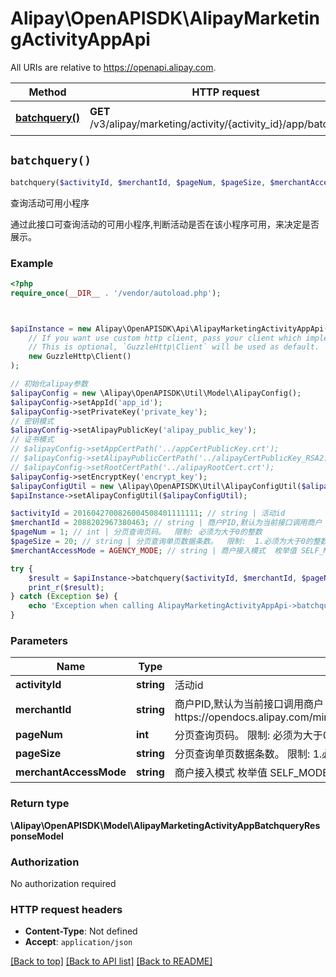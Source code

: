 # Alipay\OpenAPISDK\AlipayMarketingActivityAppApi

All URIs are relative to https://openapi.alipay.com.

Method | HTTP request | Description
------------- | ------------- | -------------
[**batchquery()**](AlipayMarketingActivityAppApi.md#batchquery) | **GET** /v3/alipay/marketing/activity/{activity_id}/app/batchquery | 查询活动可用小程序


## `batchquery()`

```php
batchquery($activityId, $merchantId, $pageNum, $pageSize, $merchantAccessMode): \Alipay\OpenAPISDK\Model\AlipayMarketingActivityAppBatchqueryResponseModel
```

查询活动可用小程序

通过此接口可查询活动的可用小程序,判断活动是否在该小程序可用，来决定是否展示。

### Example

```php
<?php
require_once(__DIR__ . '/vendor/autoload.php');



$apiInstance = new Alipay\OpenAPISDK\Api\AlipayMarketingActivityAppApi(
    // If you want use custom http client, pass your client which implements `GuzzleHttp\ClientInterface`.
    // This is optional, `GuzzleHttp\Client` will be used as default.
    new GuzzleHttp\Client()
);

// 初始化alipay参数
$alipayConfig = new \Alipay\OpenAPISDK\Util\Model\AlipayConfig();
$alipayConfig->setAppId('app_id');
$alipayConfig->setPrivateKey('private_key');
// 密钥模式
$alipayConfig->setAlipayPublicKey('alipay_public_key');
// 证书模式
// $alipayConfig->setAppCertPath('../appCertPublicKey.crt');
// $alipayConfig->setAlipayPublicCertPath('../alipayCertPublicKey_RSA2.crt');
// $alipayConfig->setRootCertPath('../alipayRootCert.crt');
$alipayConfig->setEncryptKey('encrypt_key');
$alipayConfigUtil = new \Alipay\OpenAPISDK\Util\AlipayConfigUtil($alipayConfig);
$apiInstance->setAlipayConfigUtil($alipayConfigUtil);

$activityId = 2016042700826004508401111111; // string | 活动id
$merchantId = 2088202967380463; // string | 商户PID,默认为当前接口调用商户  限制:  接口调用者必须有商户代运营权限。   代运营授权流程https://opendocs.alipay.com/mini/01hm6i#%E4%BB%A3%E8%BF%90%E8%90%A5%E6%8E%88%E6%9D%83
$pageNum = 1; // int | 分页查询页码。  限制: 必须为大于0的整数
$pageSize = 20; // string | 分页查询单页数据条数。  限制:  1.必须为大于0的整数  2.每页最大值为20
$merchantAccessMode = AGENCY_MODE; // string | 商户接入模式  枚举值 SELF_MODE 商户自接入模式 AGENCY_MODE 服务商代接入模式

try {
    $result = $apiInstance->batchquery($activityId, $merchantId, $pageNum, $pageSize, $merchantAccessMode);
    print_r($result);
} catch (Exception $e) {
    echo 'Exception when calling AlipayMarketingActivityAppApi->batchquery: ', $e->getMessage(), PHP_EOL;
}
```

### Parameters

Name | Type | Description  | Notes
------------- | ------------- | ------------- | -------------
 **activityId** | **string**| 活动id |
 **merchantId** | **string**| 商户PID,默认为当前接口调用商户  限制:  接口调用者必须有商户代运营权限。   代运营授权流程https://opendocs.alipay.com/mini/01hm6i#%E4%BB%A3%E8%BF%90%E8%90%A5%E6%8E%88%E6%9D%83 | [optional]
 **pageNum** | **int**| 分页查询页码。  限制: 必须为大于0的整数 | [optional]
 **pageSize** | **string**| 分页查询单页数据条数。  限制:  1.必须为大于0的整数  2.每页最大值为20 | [optional]
 **merchantAccessMode** | **string**| 商户接入模式  枚举值 SELF_MODE 商户自接入模式 AGENCY_MODE 服务商代接入模式 | [optional]

### Return type

**\Alipay\OpenAPISDK\Model\AlipayMarketingActivityAppBatchqueryResponseModel**

### Authorization

No authorization required

### HTTP request headers

- **Content-Type**: Not defined
- **Accept**: `application/json`

[[Back to top]](#) [[Back to API list]](../../README.md#api-endpoints)
[[Back to README]](../../README.md)
